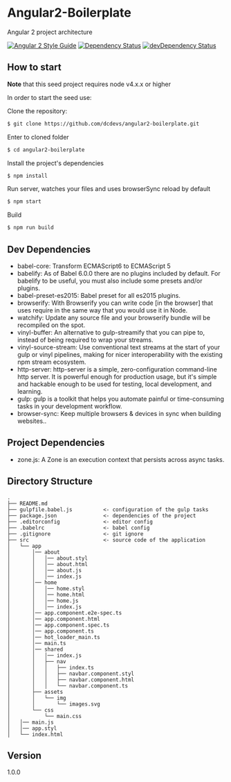 # Angular2-Boilerplate

Angular 2 project architecture

[![Angular 2 Style Guide](https://mgechev.github.io/angular2-style-guide/images/badge.svg)](https://angular.io/styleguide)
[![Dependency Status](https://david-dm.org/dcdevs/angular2-boilerplate.svg)](https://david-dm.org/dcdevs/angular2-boilerplate)
[![devDependency Status](https://david-dm.org/dcdevs/angular2-boilerplate/dev-status.svg)](https://david-dm.org/dcdevs/angular2-boilerplate#info=devDependencies)

## How to start

**Note** that this seed project requires node v4.x.x or higher

In order to start the seed use:

Clone the repository:
```sh
$ git clone https://github.com/dcdevs/angular2-boilerplate.git
```
Enter to cloned folder
```sh
$ cd angular2-boilerplate
```
Install the project's dependencies
```sh
$ npm install
```
Run server, watches your files and uses browserSync reload by default
```sh
$ npm start
```
Build
```sh
$ npm run build
```

## Dev Dependencies

* babel-core: Transform ECMAScript6 to ECMAScript 5
* babelify: As of Babel 6.0.0 there are no plugins included by default. For babelify to be useful, you must also include some presets and/or plugins.
* babel-preset-es2015: Babel preset for all es2015 plugins.
* browserify: With Browserify you can write code [in the browser] that uses require in the same way that you would use it in Node.
* watchify: Update any source file and your browserify bundle will be recompiled on the spot.
* vinyl-buffer: An alternative to gulp-streamify that you can pipe to, instead of being required to wrap your streams.
* vinyl-source-stream: Use conventional text streams at the start of your gulp or vinyl pipelines, making for nicer interoperability with the existing npm stream ecosystem.
* http-server: http-server is a simple, zero-configuration command-line http server. It is powerful enough for production usage, but it's simple and hackable enough to be used for testing, local development, and learning.
* gulp: gulp is a toolkit that helps you automate painful or time-consuming tasks in your development workflow.
* browser-sync: Keep multiple browsers & devices in sync when building websites..

## Project Dependencies

* zone.js: A Zone is an execution context that persists across async tasks.

## Directory Structure

```
.
├── README.md
├── gulpfile.babel.js          <- configuration of the gulp tasks
├── package.json               <- dependencies of the project
├── .editorconfig              <- editor config
├── .babelrc                   <- babel config
├── .gitignore                 <- git ignore
├── src                        <- source code of the application
│   └── app
│       │── about
│       │   │── about.styl
│       │   │── about.html
│       │   │── about.js
│       │   │── index.js
│       │── home
│       │   │── home.styl
│       │   │── home.html
│       │   │── home.js
│       │   │── index.js
│       │── app.component.e2e-spec.ts
│       │── app.component.html
│       │── app.component.spec.ts
│       │── app.component.ts
│       │── hot_loader_main.ts
│       │── main.ts
│       │── shared
│       │   │── index.js
│       │   ├── nav
│       │   │   ├── index.ts
│       │   │   ├── navbar.component.styl
│       │   │   ├── navbar.component.html
│       │   │   └── navbar.component.ts
│       ├── assets
│       │   └── img
│       │       └── images.svg
│       └── css
│           └── main.css
│   │── main.js
│   │── app.styl
│   └── index.html
```

## Version

1.0.0
